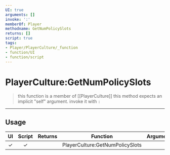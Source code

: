 ```yaml
---
UI: true
arguments: []
invoke: ':'
memberOf: Player
methodname: GetNumPolicySlots
returns: []
script: true
tags:
- Player/PlayerCulture/_function
- function/UI
- function/script
---
```

# PlayerCulture:GetNumPolicySlots
> this function is a member of [[PlayerCulture]]
> this method expects an implicit "self" argument. invoke it with `:`
-----
## Usage
|  UI | Script | Returns | Function | Arguments |
|:---:|:------:|-------:|:--------:|:---------|
|✓|✓||PlayerCulture:GetNumPolicySlots||
